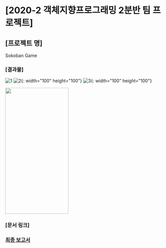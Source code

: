 # [2020-2 객체지향프로그래밍 2분반 팀 프로젝트]

## [프로젝트 명]
Sokoban Game

### [결과물]
![1](https://user-images.githubusercontent.com/33740149/147570303-5bb67c98-5d6e-4ecc-be98-0fe3e1196d0a.png)
![2](https://user-images.githubusercontent.com/33740149/147570315-26ce8e2a-df73-4dbf-a28b-b6f22a0dbe13.png){: width="100" height="100"}
![3](https://user-images.githubusercontent.com/33740149/147570316-f80419ac-72b2-4506-bae1-0085c50b5779.png){: width="100" height="100"}

<img src = "https://user-images.githubusercontent.com/33740149/147570303-5bb67c98-5d6e-4ecc-be98-0fe3e1196d0a.png" width="200" height="400">

### [문서 링크]
### <a href="https://github.com/byeongdori/OOP_Project_Sokoban/tree/master/Documents"> 최종 보고서 </a>
